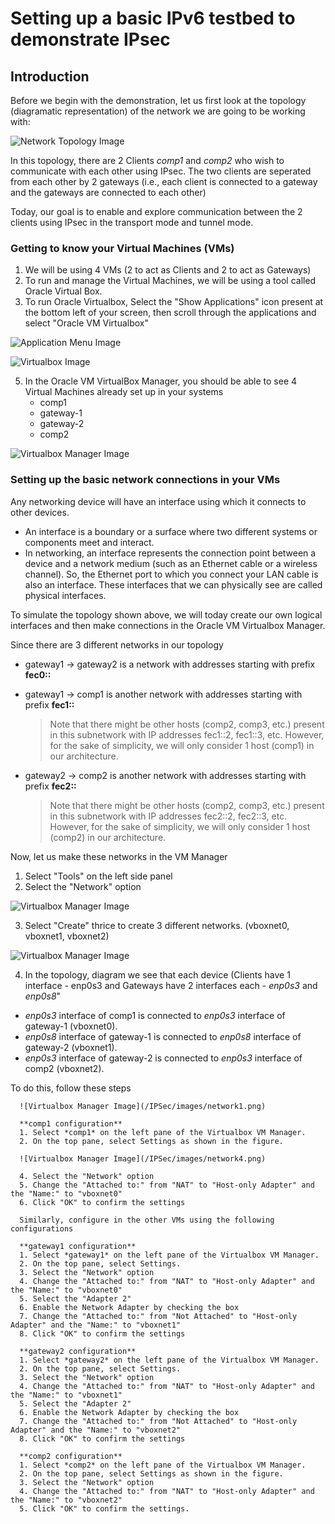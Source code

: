 # Setting up a basic IPv6 testbed to demonstrate IPsec
## Introduction
Before we begin with the demonstration, let us first look at the topology (diagramatic representation) of the network we are going to be working with:

![Network Topology Image](/IPSec/images/topology.png)

In this topology, there are 2 Clients *comp1* and *comp2* who wish to communicate with each other using IPsec. The two clients are seperated from each other by 2 gateways (i.e., each client is connected to a gateway and the gateways are connected to each other)

Today, our goal is to enable and explore communication between the 2 clients using IPsec in the transport mode and tunnel mode. 

### Getting to know your Virtual Machines (VMs)
1. We will be using 4 VMs (2 to act as Clients and 2 to act as Gateways)
2. To run and manage the Virtual Machines, we will be using a tool called Oracle Virtual Box.
3. To run Oracle Virtualbox, Select the "Show Applications" icon present at the bottom left of your screen, then scroll through the applications and select "Oracle VM Virtualbox"

![Application Menu Image](/IPSec/images/Application-Menu.png)

![Virtualbox Image](/IPSec/images/Virtualbox.png)

5. In the Oracle VM VirtualBox Manager, you should be able to see 4 Virtual Machines already set up in your systems
   - comp1
   - gateway-1
   - gateway-2
   - comp2

![Virtualbox Manager Image](/IPSec/images/vmMenu.png)

### Setting up the basic network connections in your VMs
Any networking device will have an interface using which it connects to other devices. 
- An interface is a boundary or a surface where two different systems or components meet and interact.
- In networking, an interface represents the connection point between a device and a network medium (such as an Ethernet cable or a wireless channel).
So, the Ethernet port to which you connect your LAN cable is also an interface. These interfaces that we can physically see are called physical interfaces.

To simulate the topology shown above, we will today create our own logical interfaces and then make connections in the Oracle VM Virtualbox Manager.

Since there are 3 different networks in our topology 
   - gateway1 -> gateway2 is a network with addresses starting with prefix **fec0::**
   - gateway1 -> comp1 is another network with addresses starting with prefix **fec1::**
     
     > Note that there might be other hosts (comp2, comp3, etc.) present in this subnetwork with IP addresses fec1::2, fec1::3, etc. However, for the sake of simplicity, we will only consider 1 host (comp1) in our architecture.
     
   - gateway2 -> comp2 is another network with addresses starting with prefix **fec2::**

     > Note that there might be other hosts (comp2, comp3, etc.) present in this subnetwork with IP addresses fec2::2, fec2::3, etc. However, for the sake of simplicity, we will only consider 1 host (comp2) in our architecture.

Now, let us make these networks in the VM Manager

   1. Select "Tools" on the left side panel
   2. Select the "Network" option

   ![Virtualbox Manager Image](/IPSec/images/network2.png)

   3. Select "Create" thrice to create 3 different networks. (vboxnet0, vboxnet1, vboxnet2)

   ![Virtualbox Manager Image](/IPSec/images/network3.png)

   4. In the topology, diagram we see that each device (Clients have 1 interface - enp0s3 and Gateways have 2 interfaces each - *enp0s3* and *enp0s8*"
   - *enp0s3* interface of comp1 is connected to *enp0s3* interface of gateway-1 (vboxnet0). 
   - *enp0s8* interface of gateway-1 is connected to *enp0s8* interface of gateway-2 (vboxnet1). 
   - *enp0s3* interface of gateway-2 is connected to *enp0s3* interface of comp2 (vboxnet2).
   
   To do this, follow these steps
   
      ![Virtualbox Manager Image](/IPSec/images/network1.png)

      **comp1 configuration**
      1. Select *comp1* on the left pane of the Virtualbox VM Manager.
      2. On the top pane, select Settings as shown in the figure.

      ![Virtualbox Manager Image](/IPSec/images/network4.png)

      4. Select the "Network" option
      5. Change the "Attached to:" from "NAT" to "Host-only Adapter" and the "Name:" to "vboxnet0"
      6. Click "OK" to confirm the settings

      Similarly, configure in the other VMs using the following configurations
      
      **gateway1 configuration**
      1. Select *gateway1* on the left pane of the Virtualbox VM Manager.
      2. On the top pane, select Settings.
      3. Select the "Network" option
      4. Change the "Attached to:" from "NAT" to "Host-only Adapter" and the "Name:" to "vboxnet0"
      5. Select the "Adapter 2"
      6. Enable the Network Adapter by checking the box
      7. Change the "Attached to:" from "Not Attached" to "Host-only Adapter" and the "Name:" to "vboxnet1"
      8. Click "OK" to confirm the settings
    
      **gateway2 configuration**
      1. Select *gateway2* on the left pane of the Virtualbox VM Manager.
      2. On the top pane, select Settings.
      3. Select the "Network" option
      4. Change the "Attached to:" from "NAT" to "Host-only Adapter" and the "Name:" to "vboxnet1"
      5. Select the "Adapter 2"
      6. Enable the Network Adapter by checking the box
      7. Change the "Attached to:" from "Not Attached" to "Host-only Adapter" and the "Name:" to "vboxnet2"
      8. Click "OK" to confirm the settings
    
      **comp2 configuration**
      1. Select *comp2* on the left pane of the Virtualbox VM Manager.
      2. On the top pane, select Settings as shown in the figure.
      3. Select the "Network" option
      4. Change the "Attached to:" from "NAT" to "Host-only Adapter" and the "Name:" to "vboxnet2"
      5. Click "OK" to confirm the settings.



